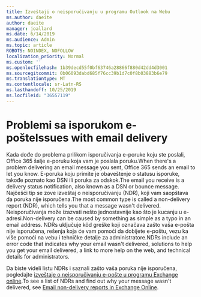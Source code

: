 ```yaml
---
title: Izveštaji o neisporučivanju u programu Outlook na Webu
ms.author: daeite
author: daeite
manager: joallard
ms.date: 6/14/2019
ms.audience: Admin
ms.topic: article
ROBOTS: NOINDEX, NOFOLLOW
localization_priority: Normal
ms.custom: ''
ms.openlocfilehash: 1b39decd55f0bf63746a28866f880d42dd4d3001
ms.sourcegitcommit: 0b06093dabd685f76cc39b1d7c0f8b03883b6e79
ms.translationtype: MT
ms.contentlocale: sr-Latn-RS
ms.lasthandoff: 10/25/2019
ms.locfileid: "36557119"
---
```

# <a name="issues-with-email-delivery"></a><span data-ttu-id="c0d2c-102">Problemi sa isporukom e-pošte</span><span class="sxs-lookup"><span data-stu-id="c0d2c-102">Issues with email delivery</span></span>

<span data-ttu-id="c0d2c-103">Kada dođe do problema prilikom isporučivanja e-poruke koju ste poslali, Office 365 šalje e-poruku koja vam je poslala poruku.</span><span class="sxs-lookup"><span data-stu-id="c0d2c-103">When there's a problem delivering an email message you sent, Office 365 sends an email to let you know.</span></span> <span data-ttu-id="c0d2c-104">E-poruka koju primite je obaveštenje o statusu isporuke, takođe poznato kao DSN ili poruka za odskok.</span><span class="sxs-lookup"><span data-stu-id="c0d2c-104">The email you receive is a delivery status notification, also known as a DSN or bounce message.</span></span> <span data-ttu-id="c0d2c-105">Najčešći tip se zove izveštaj o neisporučivanju (NDR), koji vam saopštava da poruka nije isporučena.</span><span class="sxs-lookup"><span data-stu-id="c0d2c-105">The most common type is called a non-delivery report (NDR), which tells you that a message wasn't delivered.</span></span> <span data-ttu-id="c0d2c-106">Neisporučivanja može izazvati nešto jednostavnije kao što je kucanju u e-adresi.</span><span class="sxs-lookup"><span data-stu-id="c0d2c-106">Non-delivery can be caused by something as simple as a typo in an email address.</span></span> <span data-ttu-id="c0d2c-107">NDRs uključuje kôd greške koji označava zašto vaša e-pošta nije isporučena, rešenja koja će vam pomoći da dobijete e-poštu, vezu ka više pomoći na vebu i tehničke detalje za administratore.</span><span class="sxs-lookup"><span data-stu-id="c0d2c-107">NDRs include an error code that indicates why your email wasn't delivered, solutions to help you get your email delivered, a link to more help on the web, and technical details for administrators.</span></span>

<span data-ttu-id="c0d2c-108">Da biste videli listu NDRs i saznali zašto vaša poruka nije isporučena, pogledajte [izveštaje o neisporučivanju e-pošte u programu Exchange online](https://docs.microsoft.com/exchange/mail-flow-best-practices/non-delivery-reports-in-exchange-online/non-delivery-reports-in-exchange-online).</span><span class="sxs-lookup"><span data-stu-id="c0d2c-108">To see a list of NDRs and find out why your message wasn't delivered, see [Email non-delivery reports in Exchange Online](https://docs.microsoft.com/exchange/mail-flow-best-practices/non-delivery-reports-in-exchange-online/non-delivery-reports-in-exchange-online).</span></span>